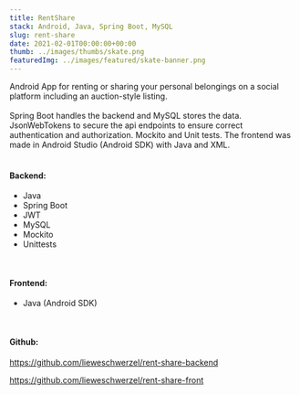 ```yaml
---
title: RentShare
stack: Android, Java, Spring Boot, MySQL
slug: rent-share
date: 2021-02-01T00:00:00+00:00
thumb: ../images/thumbs/skate.png
featuredImg: ../images/featured/skate-banner.png
---
```

 
Android App for renting or sharing your personal belongings on a social platform including an auction-style listing.<br/> <br />
Spring Boot handles the backend and MySQL stores the data. JsonWebTokens to secure the api endpoints to ensure correct authentication and authorization. Mockito and Unit tests. The frontend was made in Android Studio (Android SDK) with Java and XML. 
<br />
<br />

#### Backend:    
<ul>
<li>Java</li>
<li>Spring Boot</li>
<li>JWT</li>
<li>MySQL</li>
<li>Mockito</li>
<li>Unittests</li>
</ul>
<br />

#### Frontend:
<ul>
<li>Java (Android SDK)</li>
</ul>
<br />

#### Github:   

https://github.com/lieweschwerzel/rent-share-backend

https://github.com/lieweschwerzel/rent-share-front
<br />
<br />


